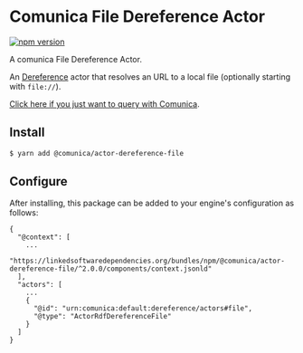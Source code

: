 # Comunica File Dereference Actor

[![npm version](https://badge.fury.io/js/%40comunica%2Factor-dereference-file.svg)](https://www.npmjs.com/package/@comunica/actor-dereference-file)

A comunica File Dereference Actor.

An [Dereference](https://github.com/comunica/comunica/tree/master/packages/bus-dereference) actor that
resolves an URL to a local file (optionally starting with `file://`).

[Click here if you just want to query with Comunica](https://comunica.dev/docs/query/).

## Install

```bash
$ yarn add @comunica/actor-dereference-file
```

## Configure

After installing, this package can be added to your engine's configuration as follows:
```text
{
  "@context": [
    ...
    "https://linkedsoftwaredependencies.org/bundles/npm/@comunica/actor-dereference-file/^2.0.0/components/context.jsonld"  
  ],
  "actors": [
    ...
    {
      "@id": "urn:comunica:default:dereference/actors#file",
      "@type": "ActorRdfDereferenceFile"
    }
  ]
}
```
